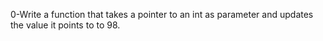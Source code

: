 0-Write a function that takes a pointer to an int as parameter and updates the value it points to to 98.
